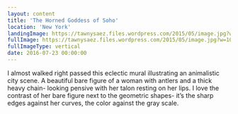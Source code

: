 ```yaml
---
layout: content
title: 'The Horned Goddess of Soho'
location: 'New York'
landingImage: https://tawnysaez.files.wordpress.com/2015/05/image.jpg?w=500&h=500&crop=1
fullImage: https://tawnysaez.files.wordpress.com/2015/05/image.jpg?w=1000
fullImageType: vertical
date: 2016-07-23 00:00:00
---
```

I almost walked right passed this eclectic mural illustrating an animalistic city scene. A beautiful bare figure of a woman with antlers and a thick heavy chain- looking pensive with her talon resting on her lips. I love the contrast of her bare figure next to the geometric shapes- it’s the sharp edges against her curves, the color against the gray scale.